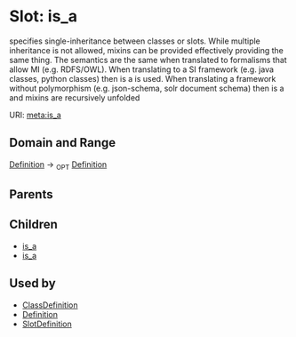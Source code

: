 
# Slot: is_a


specifies single-inheritance between classes or slots. While multiple inheritance is not allowed, mixins can be provided effectively providing the same thing. The semantics are the same when translated to formalisms that allow MI (e.g. RDFS/OWL). When translating to a SI framework (e.g. java classes, python classes) then is a is used. When translating a framework without polymorphism (e.g. json-schema, solr document schema) then is a and mixins are recursively unfolded

URI: [meta:is_a](https://w3id.org/biolink/biolinkml/meta/is_a)

## Domain and Range

[Definition](Definition.md) ->  <sub>OPT</sub> [Definition](Definition.md)

## Parents


## Children

 *  [is_a](class_definition_is_a.md)
 *  [is_a](slot_definition_is_a.md)

## Used by

 * [ClassDefinition](ClassDefinition.md)
 * [Definition](Definition.md)
 * [SlotDefinition](SlotDefinition.md)
